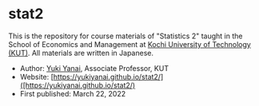 # stat2

This is the repository for course materials of "Statistics 2" taught in the School of Economics and Management at [Kochi University of Technology (KUT)](https://www.kochi-tech.ac.jp/english/index.html). All materials are written in Japanese.

- Author: [Yuki Yanai](https://yukiyanai.github.io), Associate Professor, KUT
- Website: [https://yukiyanai.github.io/stat2/]([https://yukiyanai.github.io/stat2/)
- First published: March 22, 2022
